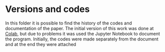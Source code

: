 # Versions and codes
In this folder it is possible to find the history of the codes and documentation of the paper. The initial version of this work was done at [Colab](https://colab.research.google.com/drive/1wPIykUu6MUhz7HeYoesajYlYKoeVE_S4?usp=sharing), but due to problems it was used the Jupyter Notebook to document the program. Initially, the codes were made separately from the document and at the end they were attached
